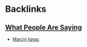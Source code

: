 
# Backlinks
## [What People Are Saying](<What People Are Saying.md>)
- [Marcin Ignac](<Marcin Ignac.md>)

